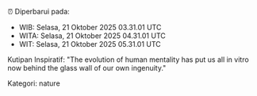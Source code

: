 ⏰ Diperbarui pada:
- WIB: Selasa, 21 Oktober 2025 03.31.01 UTC
- WITA: Selasa, 21 Oktober 2025 04.31.01 UTC
- WIT: Selasa, 21 Oktober 2025 05.31.01 UTC

Kutipan Inspiratif:
"The evolution of human mentality has put us all in vitro now behind the glass wall of our own ingenuity."


Kategori: nature

